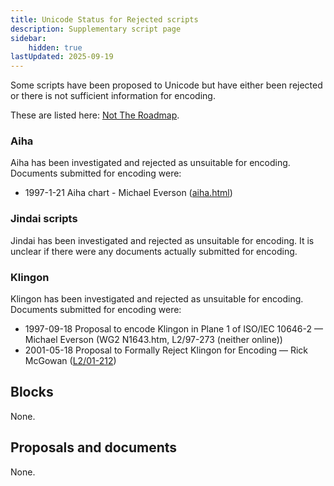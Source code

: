```yaml
---
title: Unicode Status for Rejected scripts
description: Supplementary script page
sidebar:
    hidden: true
lastUpdated: 2025-09-19
---
```


Some scripts have been proposed to Unicode but have either been rejected or there is not sufficient information for encoding.

These are listed here: [Not The Roadmap](http://www.unicode.org/roadmaps/not-the-roadmap/).

### Aiha

Aiha has been investigated and rejected as unsuitable for encoding. Documents submitted for encoding were:
- 1997-1-21 Aiha chart - Michael Everson ([aiha.html](http://www.evertype.com/standards/csur/aiha.html))

### Jindai scripts

Jindai has been investigated and rejected as unsuitable for encoding. It is unclear if there were any documents actually submitted for encoding.

### Klingon

Klingon has been investigated and rejected as unsuitable for encoding. Documents submitted for encoding were:
- 1997-09-18 Proposal to encode Klingon in Plane 1 of ISO/IEC 10646-2 — Michael Everson (WG2 N1643.htm, L2/97-273 (neither online))
- 2001-05-18 Proposal to Formally Reject Klingon for Encoding — Rick McGowan ([L2/01-212](http://www.unicode.org/cgi-bin/GetMatchingDocs.pl?L2/01-212))

## Blocks

None.

## Proposals and documents

None.
